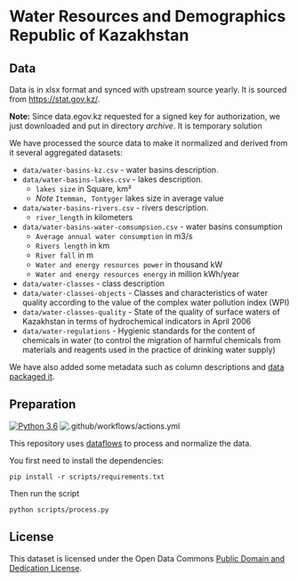 # Water Resources and Demographics Republic of Kazakhstan

## Data

Data is in xlsx format and synced with upstream source yearly. It is sourced from https://stat.gov.kz/.

**Note:** Since data.egov.kz requested for a signed key for authorization, we just downloaded and put in directory *archive*. It is temporary solution

We have processed the source data to make it normalized and derived from it several aggregated datasets:

* `data/water-basins-kz.csv` - water basins description.
* `data/water-basins-lakes.csv` - lakes description.
  * `lakes size` in Square, km²
  * *Note* `Itemman, Tontyger` lakes size in average value
* `data/water-basins-rivers.csv` - rivers description.
  * `river_length` in kilometers
* `data/water-basins-water-comsumpsion.csv` - water basins consumption 
  * `Average annual water consumption` in m3/s
  * `Rivers length` in km
  * `River fall` in m
  * `Water and energy resources power` in thousand kW
  * `Water and energy resources energy` in million kWh/year
* `data/water-classes` - class description
* `data/water-classes-objects` - Classes and characteristics of water quality according to the value of the complex water pollution index (WPI)
* `data/water-classes-quality` - State of the quality of surface waters of Kazakhstan in terms of hydrochemical indicators in April 2006
* `data/water-regulations` - Hygienic standards for the content of chemicals in water (to control the migration of harmful chemicals from materials and reagents used in the practice of drinking water supply)

We have also added some metadata such as column descriptions and [data packaged it][dp].

[dp]: https://frictionlessdata.io/data-package/

## Preparation

[![Python 3.6](https://img.shields.io/badge/python-3.6-blue.svg)](https://www.python.org/downloads/release/python-360/)
![.github/workflows/actions.yml](https://github.com/open-data-kazakhstan/decent_work_indicators/actions/workflows/actions.yml/badge.svg?branch=master)

This repository uses [dataflows](https://github.com/datahq/dataflows) to process and normalize the data.

You first need to install the dependencies:

```
pip install -r scripts/requirements.txt
```

Then run the script

```
python scripts/process.py
```

## License

This dataset is licensed under the Open Data Commons [Public Domain and Dedication License][pddl].

[pddl]: https://www.opendatacommons.org/licenses/pddl/1-0/